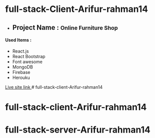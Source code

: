  # full-stack-Client-Arifur-rahman14
* <h2>Project Name : <small>Online Furniture Shop</small> </h2>

<h4>Used Items : </h4>

<ul>
<li>React.js</li>
<li>React Bootstrap</li>
<li>Font awesome</li>
<li>MongoDB</li>
<li>Firebase</li>
<li>Herouku</li>
</ul>


<a href="">Live site link </a># full-stack-client-Arifur-rahman14
# full-stack-client-Arifur-rahman14
# full-stack-server-Arifur-rahman14
